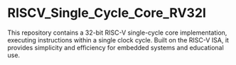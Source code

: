 # RISCV_Single_Cycle_Core_RV32I
 This repository contains a 32-bit RISC-V single-cycle core implementation, executing instructions within a single clock cycle. Built on the RISC-V ISA, it provides simplicity and efficiency for embedded systems and educational use.
